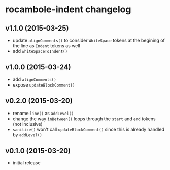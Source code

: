 # rocambole-indent changelog

## v1.1.0 (2015-03-25)

 - update `alignComments()` to consider `WhiteSpace` tokens at the begining of
   the line as `Indent` tokens as well
 - add `whiteSpaceToIndent()`

## v1.0.0 (2015-03-24)

 - add `alignComments()`
 - expose `updateBlockComment()`

## v0.2.0 (2015-03-20)

 - rename `line()` as `addLevel()`
 - change the way `inBetween()` loops through the `start` and `end` tokens
   (not inclusive)
 - `sanitize()` won't call `updateBlockComment()` since this is already handled
   by `addLevel()`

## v0.1.0 (2015-03-20)

 - initial release

